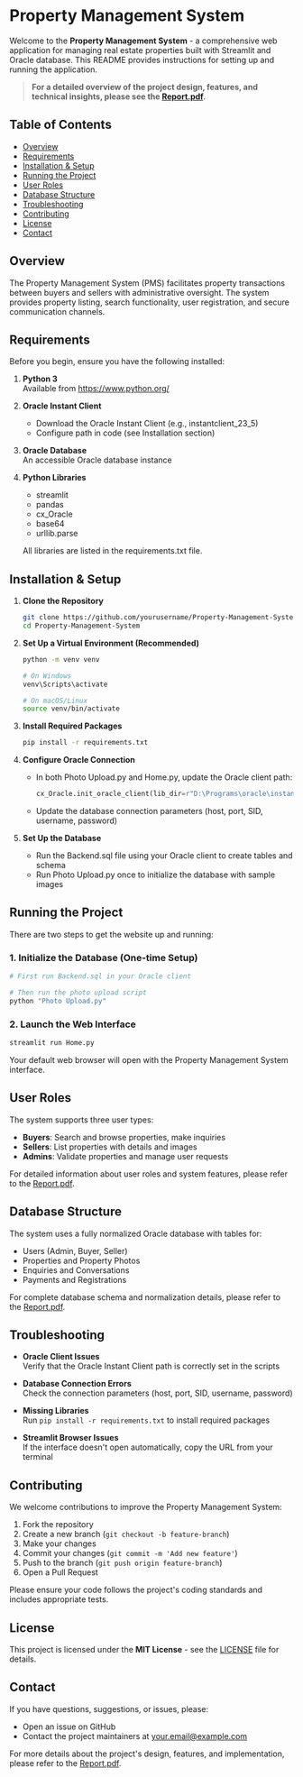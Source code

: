 # Property Management System

Welcome to the **Property Management System** - a comprehensive web application for managing real estate properties built with Streamlit and Oracle database. This README provides instructions for setting up and running the application.

> **For a detailed overview of the project design, features, and technical insights, please see the [Report.pdf](Report.pdf).**

## Table of Contents

- [Overview](#overview)
- [Requirements](#requirements)
- [Installation & Setup](#installation--setup)
- [Running the Project](#running-the-project)
- [User Roles](#user-roles)
- [Database Structure](#database-structure)
- [Troubleshooting](#troubleshooting)
- [Contributing](#contributing)
- [License](#license)
- [Contact](#contact)

## Overview

The Property Management System (PMS) facilitates property transactions between buyers and sellers with administrative oversight. The system provides property listing, search functionality, user registration, and secure communication channels.

## Requirements

Before you begin, ensure you have the following installed:

1. **Python 3**  
   Available from https://www.python.org/

2. **Oracle Instant Client**  
   - Download the Oracle Instant Client (e.g., instantclient_23_5)
   - Configure path in code (see Installation section)

3. **Oracle Database**  
   An accessible Oracle database instance

4. **Python Libraries**  
   - streamlit
   - pandas
   - cx_Oracle
   - base64
   - urllib.parse

   All libraries are listed in the requirements.txt file.

## Installation & Setup

1. **Clone the Repository**
   ```bash
   git clone https://github.com/yourusername/Property-Management-System.git
   cd Property-Management-System
   ```

2. **Set Up a Virtual Environment (Recommended)**
   ```bash
   python -m venv venv
   
   # On Windows
   venv\Scripts\activate
   
   # On macOS/Linux
   source venv/bin/activate
   ```

3. **Install Required Packages**
   ```bash
   pip install -r requirements.txt
   ```

4. **Configure Oracle Connection**
   - In both Photo Upload.py and Home.py, update the Oracle client path:
     ```python
     cx_Oracle.init_oracle_client(lib_dir=r"D:\Programs\oracle\instantclient_23_5")
     ```
   - Update the database connection parameters (host, port, SID, username, password)

5. **Set Up the Database**
   - Run the Backend.sql file using your Oracle client to create tables and schema
   - Run Photo Upload.py once to initialize the database with sample images

## Running the Project

There are two steps to get the website up and running:

### 1. Initialize the Database (One-time Setup)
```bash
# First run Backend.sql in your Oracle client

# Then run the photo upload script
python "Photo Upload.py"
```

### 2. Launch the Web Interface
```bash
streamlit run Home.py
```

Your default web browser will open with the Property Management System interface.

## User Roles

The system supports three user types:
- **Buyers**: Search and browse properties, make inquiries
- **Sellers**: List properties with details and images
- **Admins**: Validate properties and manage user requests

For detailed information about user roles and system features, please refer to the [Report.pdf](Report.pdf).

## Database Structure

The system uses a fully normalized Oracle database with tables for:
- Users (Admin, Buyer, Seller)
- Properties and Property Photos
- Enquiries and Conversations
- Payments and Registrations

For complete database schema and normalization details, please refer to the [Report.pdf](Report.pdf).

## Troubleshooting

- **Oracle Client Issues**  
  Verify that the Oracle Instant Client path is correctly set in the scripts

- **Database Connection Errors**  
  Check the connection parameters (host, port, SID, username, password)

- **Missing Libraries**  
  Run `pip install -r requirements.txt` to install required packages

- **Streamlit Browser Issues**  
  If the interface doesn't open automatically, copy the URL from your terminal

## Contributing

We welcome contributions to improve the Property Management System:

1. Fork the repository
2. Create a new branch (`git checkout -b feature-branch`)
3. Make your changes
4. Commit your changes (`git commit -m 'Add new feature'`)
5. Push to the branch (`git push origin feature-branch`)
6. Open a Pull Request

Please ensure your code follows the project's coding standards and includes appropriate tests.

## License

This project is licensed under the **MIT License** - see the [LICENSE](LICENSE) file for details.

## Contact

If you have questions, suggestions, or issues, please:

- Open an issue on GitHub
- Contact the project maintainers at [your.email@example.com](mailto:your.email@example.com)

For more details about the project's design, features, and implementation, please refer to the [Report.pdf](Report.pdf).
